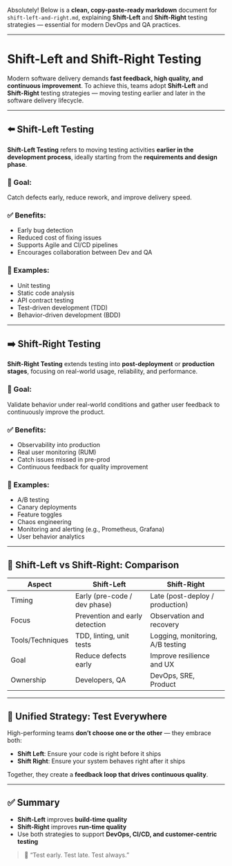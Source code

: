 Absolutely! Below is a **clean, copy-paste-ready markdown** document for `shift-left-and-right.md`, explaining **Shift-Left** and **Shift-Right** testing strategies — essential for modern DevOps and QA practices.

---

# Shift-Left and Shift-Right Testing

Modern software delivery demands **fast feedback, high quality, and continuous improvement**. To achieve this, teams adopt **Shift-Left** and **Shift-Right** testing strategies — moving testing earlier and later in the software delivery lifecycle.

---

## ⬅️ Shift-Left Testing

**Shift-Left Testing** refers to moving testing activities **earlier in the development process**, ideally starting from the **requirements and design phase**.

### 🎯 Goal:
Catch defects early, reduce rework, and improve delivery speed.

### ✅ Benefits:
- Early bug detection
- Reduced cost of fixing issues
- Supports Agile and CI/CD pipelines
- Encourages collaboration between Dev and QA

### 🧪 Examples:
- Unit testing
- Static code analysis
- API contract testing
- Test-driven development (TDD)
- Behavior-driven development (BDD)

---

## ➡️ Shift-Right Testing

**Shift-Right Testing** extends testing into **post-deployment** or **production stages**, focusing on real-world usage, reliability, and performance.

### 🎯 Goal:
Validate behavior under real-world conditions and gather user feedback to continuously improve the product.

### ✅ Benefits:
- Observability into production
- Real user monitoring (RUM)
- Catch issues missed in pre-prod
- Continuous feedback for quality improvement

### 🧪 Examples:
- A/B testing
- Canary deployments
- Feature toggles
- Chaos engineering
- Monitoring and alerting (e.g., Prometheus, Grafana)
- User behavior analytics

---

## 🔄 Shift-Left vs Shift-Right: Comparison

| Aspect              | Shift-Left                        | Shift-Right                      |
|---------------------|------------------------------------|----------------------------------|
| Timing              | Early (pre-code / dev phase)       | Late (post-deploy / production)  |
| Focus               | Prevention and early detection     | Observation and recovery         |
| Tools/Techniques    | TDD, linting, unit tests           | Logging, monitoring, A/B testing |
| Goal                | Reduce defects early               | Improve resilience and UX        |
| Ownership           | Developers, QA                    | DevOps, SRE, Product              |

---

## 🚀 Unified Strategy: Test Everywhere

High-performing teams **don’t choose one or the other** — they embrace both:

- **Shift Left**: Ensure your code is right before it ships
- **Shift Right**: Ensure your system behaves right after it ships

Together, they create a **feedback loop that drives continuous quality**.

---

## ✅ Summary

- **Shift-Left** improves **build-time quality**
- **Shift-Right** improves **run-time quality**
- Use both strategies to support **DevOps, CI/CD, and customer-centric testing**

> 🧠 “Test early. Test late. Test always.”